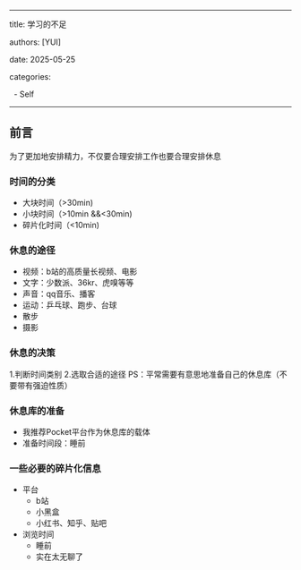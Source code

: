 
---

title: 学习的不足

authors: [YUI]

date: 2025-05-25

categories:

  - Self

---


## 前言
为了更加地安排精力，不仅要合理安排工作也要合理安排休息
### 时间的分类
- 大块时间（>30min)
- 小块时间（>10min &&<30min)
- 碎片化时间（<10min)
### 休息的途径

- 视频：b站的高质量长视频、电影
- 文字：少数派、36kr、虎嗅等等
- 声音：qq音乐、播客
- 运动：乒乓球、跑步、台球
- 散步
- 摄影
### 休息的决策
1.判断时间类别
2.选取合适的途径
PS：平常需要有意思地准备自己的休息库（不要带有强迫性质）

### 休息库的准备
- 我推荐Pocket平台作为休息库的载体
- 准备时间段：睡前
### 一些必要的碎片化信息
- 平台
	- b站
	- 小黑盒
	- 小红书、知乎、贴吧
- 浏览时间
	- 睡前
	- 实在太无聊了